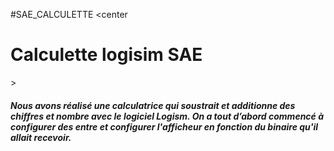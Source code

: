 #SAE_CALCULETTE
<center<h1>Calculette logisim SAE</h1>>

<h5>Nous avons réalisé une calculatrice qui soustrait et additionne des chiffres et nombre avec le logiciel Logism. On a tout d’abord commencé à configurer des entre et configurer l'afficheur en fonction du binaire qu'il allait recevoir.</h5>

